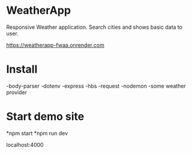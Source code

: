 # WeatherApp
Responsive Weather application. Search cities and shows basic data to user.

https://weatherapp-fwaa.onrender.com

# Install
-body-parser
-dotenv
-express
-hbs
-request
-nodemon
-some weather provider


# Start demo site
*npm start
*npm run dev

localhost:4000


